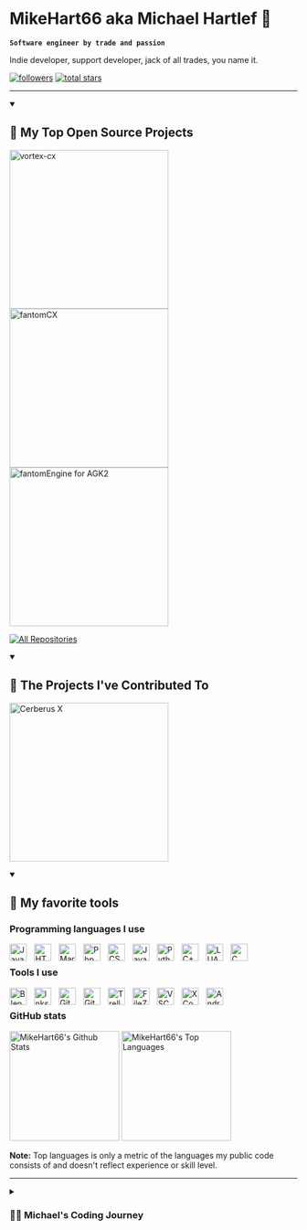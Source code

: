 # MikeHart66 aka Michael Hartlef 👋

**`Software engineer by trade and passion`**

Indie developer, support developer, jack of all trades, you name it.

<a href="https://github.com/MikeHart66?tab=followers">
         <img alt="followers" title="Follow me on Github" src="https://custom-icon-badges.demolab.com/github/followers/MikeHart66?color=236ad3&labelColor=1155ba&style=for-the-badge&logo=person-add&label=Follow&logoColor=white"/></a>
<a href="https://github.com/MikeHart66?tab=repositories&sort=stargazers">
         <img alt="total stars" title="Total stars on GitHub" src="https://custom-icon-badges.demolab.com/github/stars/MikeHart66?color=55960c&style=for-the-badge&labelColor=488207&logo=star"/></a>

---

<details open> 
  <summary><h2>📘 My Top Open Source Projects</h2></summary>

  <!-- Repo info cards - https://github.com/anuraghazra/github-readme-stats -->
  <!-- Small repo cards (fork) - https://github.com/DenverCoder1/github-readme-stats -->

  <p align="left">
    <a href="https://github.com/MikeHart66/vortex-cx"><img width="278" src="https://denvercoder1-github-readme-stats.vercel.app/api/pin/?username=MikeHart66&repo=vortex-cx&theme=react&bg_color=1F222E&title_color=F85D7F&hide_border=true&icon_color=F8D866&show_icons=false" alt="vortex-cx"></a>
    <a href="https://github.com/MikeHart66/fantomCX"><img width="278" src="https://denvercoder1-github-readme-stats.vercel.app/api/pin/?username=MikeHart66&repo=fantomCX&theme=react&bg_color=1F222E&title_color=F85D7F&hide_border=true&icon_color=F8D866&show_icons=false" alt="fantomCX"></a>
    <a href="https://github.com/MikeHart66/fantomEngine-for-AGK2"><img width="278" src="https://denvercoder1-github-readme-stats.vercel.app/api/pin/?username=MikeHart66&repo=fantomEngine-for-AGK2&theme=react&bg_color=1F222E&title_color=F85D7F&hide_border=true&icon_color=F8D866&show_icons=false" alt="fantomEngine for AGK2"></a>
  </p>

  <a href="https://github.com/MikeHart66?tab=repositories&sort=stargazers"><img alt="All Repositories" title="All Repositories" src="https://custom-icon-badges.demolab.com/badge/-Click%20Here%20For%20All%20My%20Repos-1F222E?style=for-the-badge&logoColor=white&logo=repo"/></a>
</details>

<details open> 
  <summary><h2>📕 The Projects I've Contributed To</h2></summary>

  <!-- Small repo cards https://github.com/DenverCoder1/github-readme-stats (fork of anuraghazra/github-readme-stats) -->
  <p align="left">
    <a href="https://github.com/philmoe/cerberus"><img width="278" src="https://denvercoder1-github-readme-stats.vercel.app/api/pin/?username=philmoe&repo=cerberus&theme=react&bg_color=1F222E&title_color=F85D7F&hide_border=true&icon_color=F8D866&show_icons=false&show_description=false" alt="Cerberus X"></a>
  </p>

</details>


<details open> 
  <summary><h2>📘 My favorite tools</h2></summary>

<h3>Programming languages I use</h3>

<img align="left" alt="Java" width="30px" style="padding-right:10px;" src="https://cdn.jsdelivr.net/gh/devicons/devicon/icons/java/java-original.svg"/>
<img align="left" alt="HTML5" width="30px" style="padding-right:10px;" src="https://cdn.jsdelivr.net/gh/devicons/devicon/icons/html5/html5-plain.svg" />
<img align="left" alt="MarkDown" width="30px" style="padding-right:10px;" src="https://cdn.jsdelivr.net/gh/devicons/devicon/icons/markdown/markdown-original.svg" />
<img align="left" alt="Php" width="30px" style="padding-right:10px;" src="https://cdn.jsdelivr.net/gh/devicons/devicon/icons/php/php-original.svg" />
<img align="left" alt="CSS" width="30px" style="padding-right:10px;" src="https://cdn.jsdelivr.net/gh/devicons/devicon/icons/css3/css3-plain.svg" />
<img align="left" alt="JavaScript" width="30px" style="padding-right:10px;" src="https://cdn.jsdelivr.net/gh/devicons/devicon/icons/javascript/javascript-plain.svg" />
<img align="left" alt="Python" width="30px" style="padding-right:10px;" src="https://cdn.jsdelivr.net/gh/devicons/devicon/icons/python/python-plain.svg" />
<img align="left" alt="C++" width="30px" style="padding-right:10px;" src="https://cdn.jsdelivr.net/gh/devicons/devicon/icons/cplusplus/cplusplus-line.svg" />
<img align="left" alt="LUA" width="30px" style="padding-right:10px;" src="https://cdn.jsdelivr.net/gh/devicons/devicon/icons/lua/lua-original.svg" />
<img align="left" alt="C" width="30px" style="padding-right:10px;" src="https://cdn.jsdelivr.net/gh/devicons/devicon/icons/c/c-original.svg" /> <br>


<h3>Tools I use</h3>

<img align="left" alt="Blender" width="30px" style="padding-right:10px;" src="https://cdn.jsdelivr.net/gh/devicons/devicon/icons/blender/blender-original.svg" />
<img align="left" alt="Inkscape" width="30px" style="padding-right:10px;" src="https://cdn.jsdelivr.net/gh/devicons/devicon/icons/inkscape/inkscape-original.svg" />
<img align="left" alt="GitHub" width="30px" style="padding-right:10px;" src="https://cdn.jsdelivr.net/gh/devicons/devicon/icons/github/github-original.svg" />
<img align="left" alt="Git" width="30px" style="padding-right:10px;" src="https://cdn.jsdelivr.net/gh/devicons/devicon/icons/git/git-original.svg" />
<img align="left" alt="Trello" width="30px" style="padding-right:10px;" src="https://cdn.jsdelivr.net/gh/devicons/devicon/icons/trello/trello-plain.svg" />
<img align="left" alt="FileZilla" width="30px" style="padding-right:10px;" src="https://cdn.jsdelivr.net/gh/devicons/devicon/icons/filezilla/filezilla-plain.svg" />
<img align="left" alt="VSCode" width="30px" style="padding-right:10px;" src="https://cdn.jsdelivr.net/gh/devicons/devicon/icons/vscode/vscode-original.svg" />
<img align="left" alt="XCode" width="30px" style="padding-right:10px;" src="https://cdn.jsdelivr.net/gh/devicons/devicon/icons/xcode/xcode-original.svg" />
<img align="left" alt="Android Studio" width="30px" style="padding-right:10px;" src="https://cdn.jsdelivr.net/gh/devicons/devicon/icons/androidstudio/androidstudio-original.svg" /> <br>

</details>


<h3>GitHub stats</h3>

 <a href="https://github.com/anuraghazra/github-readme-stats"><img alt="MikeHart66's Github Stats" src="https://denvercoder1-github-readme-stats.vercel.app/api/?username=MikeHart66&show_icons=true&include_all_commits=true&count_private=true&theme=react&hide_border=true&bg_color=1F222E&title_color=F85D7F&icon_color=F8D866" height="192px"/></a>
 <a href="https://github.com/anuraghazra/github-readme-stats"><img alt="MikeHart66's Top Languages" src="https://denvercoder1-github-readme-stats.vercel.app/api/top-langs/?username=MikeHart66&langs_count=8&layout=compact&theme=react&hide_border=true&bg_color=1F222E&title_color=F85D7F&icon_color=F8D866&hide=Jupyter%20Notebook,Roff" height="192px"/></a>

<b>Note:</b> Top languages is only a metric of the languages my public code consists of and doesn't reflect experience or skill level.

 ---
 
<details>
 <summary><h3>👨‍💻 Michael's Coding Journey</h3></summary>

While working as an inhouse consultant and billing specialist at an utilities company, my passion is with game development and game development tools. Being it programming languages or visual tools.
It started back in 2000 with some custom SDK's for 3D GameStudio over extending the sprite functionality in IBasic Pro, then writing code editors for all kind of BASIC languages, with some time writing addons for thinBasic and then over to developing a game framework for Monkey X and lately I was one of the main developers of Cerberus X. Adding to that, I also enjoy creating websites and art for games.
